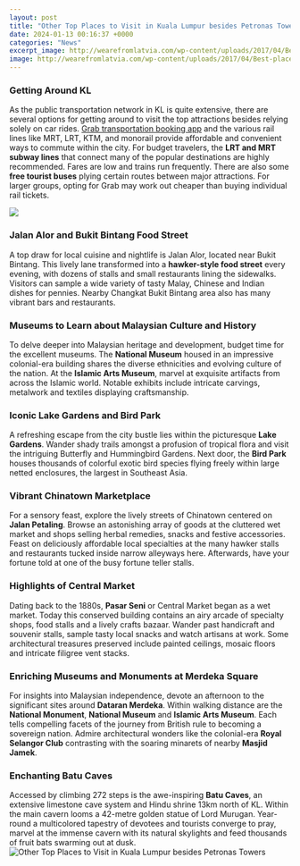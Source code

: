 ```yaml
---
layout: post
title: "Other Top Places to Visit in Kuala Lumpur besides Petronas Towers"
date: 2024-01-13 00:16:37 +0000
categories: "News"
excerpt_image: http://wearefromlatvia.com/wp-content/uploads/2017/04/Best-places-to-visit-in-Kuala-Lumpur-Batu-Caves.jpg
image: http://wearefromlatvia.com/wp-content/uploads/2017/04/Best-places-to-visit-in-Kuala-Lumpur-Batu-Caves.jpg
---
```


### Getting Around KL
As the public transportation network in KL is quite extensive, there are several options for getting around to visit the top attractions besides relying solely on car rides. [Grab transportation booking app](https://setit.github.io/2024-01-05-apakah-swiss-akan-bergabung-dengan-kekaisaran-jerman/) and the various rail lines like MRT, LRT, KTM, and monorail provide affordable and convenient ways to commute within the city.
For budget travelers, the **LRT and MRT subway lines** that connect many of the popular destinations are highly recommended. Fares are low and trains run frequently. There are also some **free tourist buses** plying certain routes between major attractions. For larger groups, opting for Grab may work out cheaper than buying individual rail tickets.

![](https://images.thrillophilia.com/image/upload/s--aGVIFVSl--/c_fill,f_auto,fl_strip_profile,g_auto,h_600,q_auto,w_975/v1/images/photos/000/126/318/original/1520590185_kuala-lumpur-getyourguide-travelstart.jpg.jpg)
### Jalan Alor and Bukit Bintang Food Street
A top draw for local cuisine and nightlife is Jalan Alor, located near Bukit Bintang. This lively lane transformed into a **hawker-style food street** every evening, with dozens of stalls and small restaurants lining the sidewalks. Visitors can sample a wide variety of tasty Malay, Chinese and Indian dishes for pennies. Nearby Changkat Bukit Bintang area also has many vibrant bars and restaurants.
### Museums to Learn about Malaysian Culture and History  
To delve deeper into Malaysian heritage and development, budget time for the excellent museums. The **National Museum** housed in an impressive colonial-era building shares the diverse ethnicities and evolving culture of the nation. At the **Islamic Arts Museum**, marvel at exquisite artifacts from across the Islamic world. Notable exhibits include intricate carvings, metalwork and textiles displaying craftsmanship.
### Iconic Lake Gardens and Bird Park
A refreshing escape from the city bustle lies within the picturesque **Lake Gardens**. Wander shady trails amongst a profusion of tropical flora and visit the intriguing Butterfly and Hummingbird Gardens. Next door, the **Bird Park** houses thousands of colorful exotic bird species flying freely within large netted enclosures, the largest in Southeast Asia.
### Vibrant Chinatown Marketplace  
For a sensory feast, explore the lively streets of Chinatown centered on **Jalan Petaling**. Browse an astonishing array of goods at the cluttered wet market and shops selling herbal remedies, snacks and festive accessories. Feast on deliciously affordable local specialties at the many hawker stalls and restaurants tucked inside narrow alleyways here. Afterwards, have your fortune told at one of the busy fortune teller stalls.
### Highlights of Central Market
Dating back to the 1880s, **Pasar Seni** or Central Market began as a wet market. Today this conserved building contains an airy arcade of specialty shops, food stalls and a lively crafts bazaar. Wander past handicraft and souvenir stalls, sample tasty local snacks and watch artisans at work. Some architectural treasures preserved include painted ceilings, mosaic floors and intricate filigree vent stacks.
### Enriching Museums and Monuments at Merdeka Square  
For insights into Malaysian independence, devote an afternoon to the significant sites around **Dataran Merdeka**. Within walking distance are the **National Monument**, **National Museum** and **Islamic Arts Museum**. Each tells compelling facets of the journey from British rule to becoming a sovereign nation. Admire architectural wonders like the colonial-era **Royal Selangor Club** contrasting with the soaring minarets of nearby **Masjid Jamek**.
### Enchanting Batu Caves  
Accessed by climbing 272 steps is the awe-inspiring **Batu Caves**, an extensive limestone cave system and Hindu shrine 13km north of KL. Within the main cavern looms a 42-metre golden statue of Lord Murugan. Year-round a multicolored tapestry of devotees and tourists converge to pray, marvel at the immense cavern with its natural skylights and feed thousands of fruit bats swarming out at dusk.
![Other Top Places to Visit in Kuala Lumpur besides Petronas Towers](http://wearefromlatvia.com/wp-content/uploads/2017/04/Best-places-to-visit-in-Kuala-Lumpur-Batu-Caves.jpg)